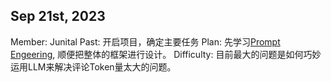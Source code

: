 ## Sep 21st, 2023

Member: Junital
Past: 开启项目，确定主要任务
Plan: 先学习[Prompt Engeering](https://www.deeplearning.ai/short-courses/chatgpt-prompt-engineering-for-developers/), 顺便把整体的框架进行设计。
Difficulty: 目前最大的问题是如何巧妙运用LLM来解决评论Token量太大的问题。
